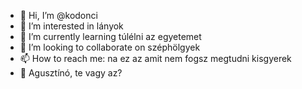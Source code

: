 - 👋 Hi, I’m @kodonci
- 👀 I’m interested in lányok
- 🌱 I’m currently learning túlélni az egyetemet
- 💞️ I’m looking to collaborate on széphölgyek
- 📫 How to reach me: na ez az amit nem fogsz megtudni kisgyerek
- 🗿 Agusztínó, te vagy az?

<!---
kodonci/kodonci is a ✨ special ✨ repository because its `README.md` (this file) appears on your GitHub profile.
You can click the Preview link to take a look at your changes.
--->
